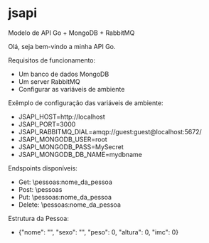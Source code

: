 # jsapi
Modelo de API Go + MongoDB + RabbitMQ

Olá, seja bem-vindo a minha API Go.

Requisitos de funcionamento:
- Um banco de dados MongoDB
- Um server RabbitMQ
- Configurar as variáveis de ambiente

Exêmplo de configuração das variáveis de ambiente:
- JSAPI_HOST=http://localhost
- JSAPI_PORT=3000
- JSAPI_RABBITMQ_DIAL=amqp://guest:guest@localhost:5672/
- JSAPI_MONGODB_USER=root
- JSAPI_MONGODB_PASS=MySecret
- JSAPI_MONGODB_DB_NAME=mydbname

Endspoints disponíveis:
- Get: \pessoas\:nome_da_pessoa
- Post: \pessoas
- Put: \pessoas\:nome_da_pessoa
- Delete: \pessoas\:nome_da_pessoa

Estrutura da Pessoa:
- {"nome": "", "sexo": "", "peso": 0, "altura": 0, "imc": 0}
